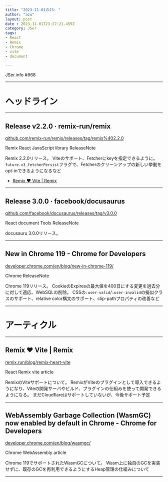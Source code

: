 ```yaml
---
title: "2023-11-01のJS: "
author: "azu"
layout: post
date : 2023-11-01T23:27:21.459Z
category: JSer
tags:
- React
- Remix
- Chrome
- vite
- document

---
```


JSer.info #668

----

<h1 class="site-genre">ヘッドライン</h1>

----

## Release v2.2.0 · remix-run/remix
[github.com/remix-run/remix/releases/tag/remix%402.2.0](https://github.com/remix-run/remix/releases/tag/remix%402.2.0 "Release v2.2.0 · remix-run/remix")
<p class="jser-tags jser-tag-icon"><span class="jser-tag">Remix</span> <span class="jser-tag">React</span> <span class="jser-tag">JavaScript</span> <span class="jser-tag">library</span> <span class="jser-tag">ReleaseNote</span></p>

Remix 2.2.0リリース。
Viteのサポート、Fetcherにkeyを指定できるように。
`future.v3_fetcherPersist`フラグで、Fetcherのクリーンアップの新しい挙動をopt-inできるようになるなど

- [Remix ❤️ Vite | Remix](https://remix.run/blog/remix-heart-vite "Remix ❤️ Vite | Remix")

----

## Release 3.0.0 · facebook/docusaurus
[github.com/facebook/docusaurus/releases/tag/v3.0.0](https://github.com/facebook/docusaurus/releases/tag/v3.0.0 "Release 3.0.0 · facebook/docusaurus")
<p class="jser-tags jser-tag-icon"><span class="jser-tag">React</span> <span class="jser-tag">document</span> <span class="jser-tag">Tools</span> <span class="jser-tag">ReleaseNote</span></p>

docusauru 3.0.0リリース。


----

## New in Chrome 119 - Chrome for Developers
[developer.chrome.com/en/blog/new-in-chrome-119/](https://developer.chrome.com/en/blog/new-in-chrome-119/ "New in Chrome 119 - Chrome for Developers")
<p class="jser-tags jser-tag-icon"><span class="jser-tag">Chrome</span> <span class="jser-tag">ReleaseNote</span></p>

Chrome 119リリース。
CookieのExpiresの最大値を400日にする変更を過去分に対して適応、WebSQLの削除。
CSSの`:user-valid`/`:user-invalid`の擬似クラスのサポート、relative color構文のサポート、clip-pathプロパティの改善など


----
<h1 class="site-genre">アーティクル</h1>

----

## Remix ❤️ Vite | Remix
[remix.run/blog/remix-heart-vite](https://remix.run/blog/remix-heart-vite "Remix ❤️ Vite | Remix")
<p class="jser-tags jser-tag-icon"><span class="jser-tag">React</span> <span class="jser-tag">Remix</span> <span class="jser-tag">vite</span> <span class="jser-tag">article</span></p>

RemixのViteサポートについて。
RemixがViteのプラグインとして導入できるようになり、Viteの開発サーバやビルド、プラグインの仕組みを使って開発できるようになる。
まだCloudflareはサポートしていないが、今後サポート予定


----

## WebAssembly Garbage Collection (WasmGC) now enabled by default in Chrome - Chrome for Developers
[developer.chrome.com/en/blog/wasmgc/](https://developer.chrome.com/en/blog/wasmgc/ "WebAssembly Garbage Collection (WasmGC) now enabled by default in Chrome - Chrome for Developers")
<p class="jser-tags jser-tag-icon"><span class="jser-tag">Chrome</span> <span class="jser-tag">WebAssembly</span> <span class="jser-tag">article</span></p>

Chrome 119でサポートされたWasmGCについて。
Wasm上に独自のGCを実装せずに、既存のGCを再利用できるようにするHeap管理の仕組みについて


----
